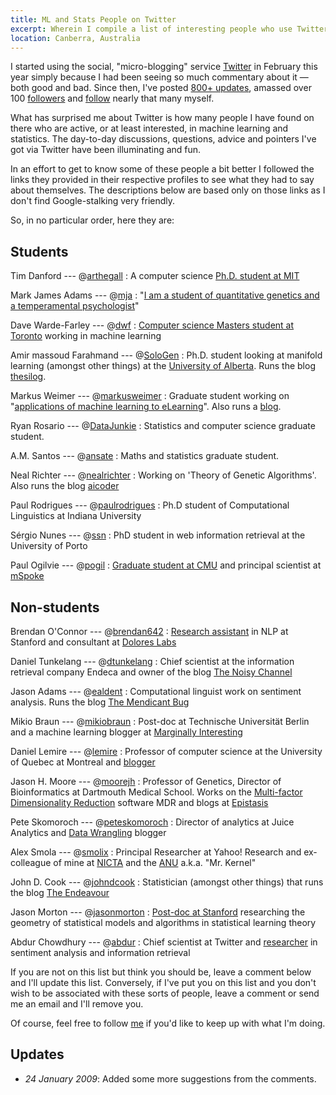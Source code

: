 ```yaml
---
title: ML and Stats People on Twitter
excerpt: Wherein I compile a list of interesting people who use Twitter to discuss machine learning and statistics. 
location: Canberra, Australia
---
```


I started using the social, "micro-blogging" service [Twitter][] in February this year simply because I had been seeing so much commentary about it — both good and bad. Since then, I've posted [800+ updates][me], amassed over 100 [followers][] and [follow][] nearly that many myself.

[twitter]: http://twitter.com/
[me]: http://twitter.com/mdreid/
[follow]: http://twitter.com/mdreid/friends
[followers]: http://twitter.com/mdreid/followers

What has surprised me about Twitter is how many people I have found on there who are active, or at least interested, in machine learning and statistics. The day-to-day discussions, questions, advice and pointers I've got via Twitter have been illuminating and fun.

In an effort to get to know some of these people a bit better I followed the links they provided in their respective profiles to see what they had to say about themselves. The descriptions below are based only on those links as I don't find Google-stalking very friendly.

So, in no particular order, here they are:

Students
----------
Tim Danford --- @[arthegall](http://twitter.com/arthegall)
:	A computer science 
	[Ph.D. student at MIT](http://people.csail.mit.edu/tdanford/)

Mark James Adams --- @[mja](http://twitter.com/mja)
:	"[I am a student of quantitative genetics and a temperamental 
	psychologist](http://affinity.raysend.com/record/about/author)"

Dave Warde-Farley --- @[dwf](http://twitter.com/dwf)
:	[Computer science Masters student at 
	Toronto](http://www.cs.toronto.edu/~dwf/) working in machine learning

Amir massoud Farahmand --- @[SoloGen](http://twitter.com/SoloGen)
:	Ph.D. student looking at manifold learning (amongst other things) at the 
	[University of Alberta](http://www.cs.ualberta.ca/~amir/). Runs the blog 
	[thesilog](http://thesilog.sologen.net/).

Markus Weimer --- @[markusweimer](http://twitter.com/markusweimer)
:	Graduate student working on "[applications of machine learning to 
	eLearning](http://weimo.de/about)". Also runs a [blog](http://weimo.de/).

Ryan Rosario --- @[DataJunkie](http://twitter.com/DataJunkie)
:   Statistics and computer science graduate student.

A.M. Santos --- @[ansate](http://twitter.com/ansate)
:   Maths and statistics graduate student.

Neal Richter --- @[nealrichter](http://twitter.com/nealrichter)
:   Working on 'Theory of Genetic Algorithms'. Also runs the blog 
    [aicoder](http://aicoder.blogspot.com/)
    

Paul Rodrigues --- @[paulrodrigues](http://twitter.com/paulrodrigues)
:   Ph.D student of Computational Linguistics at Indiana University

Sérgio Nunes --- @[ssn](http://twitter.com/ssn)
:   PhD student in web information retrieval at the University of Porto

Paul Ogilvie --- @[pogil](http://twitter.com/pogil)
:   [Graduate student at CMU](http://www.cs.cmu.edu/~pto/) and principal
    scientist at [mSpoke](http://www.mspoke.com/)

Non-students
---------------

Brendan O'Connor --- @[brendan642](http://twitter.com/brendan642)
:	[Research assistant](http://anyall.org/) in NLP at Stanford and 
	consultant at [Dolores Labs](http://blog.doloreslabs.com/)

Daniel Tunkelang --- @[dtunkelang](http://twitter.com/dtunkelang)
:	Chief scientist at the information retrieval company Endeca and owner of the 
	blog [The Noisy Channel](http://thenoisychannel.com/)

Jason Adams --- @[ealdent](http://twitter.com/ealdent)
:	Computational linguist work on sentiment analysis. Runs the blog 
	[The Mendicant Bug](http://mendicantbug.com/)

Mikio Braun --- @[mikiobraun](http://twitter.com/mikiobraun)
:	Post-doc at Technische Universität Berlin and a machine learning 
	blogger at [Marginally Interesting](http://mikiobraun.blogspot.com/)

Daniel Lemire --- @[lemire](http://twitter.com/lemire)
:	Professor of computer science at the University of Quebec at Montreal 
	and [blogger](http://www.daniel-lemire.com/blog/)

Jason H. Moore --- @[moorejh](http://twitter.com/moorejh)
:	Professor of Genetics, Director of Bioinformatics at Dartmouth Medical 
	School. Works on the [Multi-factor Dimensionality 
	Reduction](http://sourceforge.net/projects/mdr/) software MDR and blogs 
	at [Epistasis](http://compgen.blogspot.com/)

Pete Skomoroch --- @[peteskomoroch](http://twitter.com/peteskomoroch)
:	Director of analytics at Juice Analytics and 
	[Data Wrangling](http://www.datawrangling.com/) blogger

Alex Smola --- @[smolix](http://twitter.com/smolix)
:	Principal Researcher at Yahoo! Research and ex-colleague of mine at 
	[NICTA](http://nicta.com.au) and the [ANU](http://anu.edu.au) a.k.a. 
	"Mr. Kernel"

John D. Cook --- @[johndcook](http://twitter.com/johndcook)
:	Statistician (amongst other things) that runs the blog 
	[The Endeavour](http://www.johndcook.com/blog)

Jason Morton --- @[jasonmorton](http://twitter.com/jasonmorton)
:	[Post-doc at Stanford](http://math.stanford.edu/~jason/) researching
	the geometry of statistical models and algorithms in statistical learning
	theory

Abdur Chowdhury --- @[abdur](http://twitter.com/abdur)
:	Chief scientist at Twitter and [researcher](http://ir.iit.edu/~abdur/) 
	in sentiment analysis and information retrieval

If you are not on this list but think you should be, leave a comment below and I'll update this list. Conversely, if I've put you on this list and you don't wish to be associated with these sorts of people, leave a comment or send me an email and I'll remove you.

Of course, feel free to follow [me][] if you'd like to keep up with what I'm doing.

Updates
-------
* _24 January 2009_: Added some more suggestions from the comments.